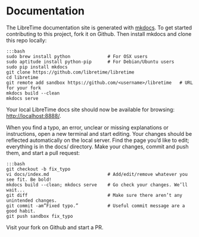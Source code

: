 Documentation
=============

The LibreTime documentation site is generated with [mkdocs](http://www.mkdocs.org/). To get started contributing to this project, fork it on Github. Then install mkdocs and clone this repo locally:

    :::bash
    sudo brew install python              # For OSX users
    sudo aptitude install python-pip      # For Debian/Ubuntu users
    sudo pip install mkdocs
    git clone https://github.com/libretime/libretime
    cd libretime
    git remote add sandbox https://github.com/<username>/libretime   # URL for your fork
    mkdocs build --clean
    mkdocs serve

Your local LibreTime docs site should now be available for browsing: [http://localhost:8888/](http://localhost:8888/).

When you find a typo, an error, unclear or missing explanations or instructions, open a new terminal and start editing. Your changes should be reflected automatically on the local server. Find the page you’d like to edit; everything is in the docs/ directory. Make your changes, commit and push them, and start a pull request:

    :::bash
    git checkout -b fix_typo
    vi docs/index.md                      # Add/edit/remove whatever you see fit. Be bold!
    mkdocs build --clean; mkdocs serve    # Go check your changes. We’ll wait...
    git diff                              # Make sure there aren’t any unintended changes.
    git commit -am”Fixed typo.”           # Useful commit message are a good habit.
    git push sandbox fix_typo

Visit your fork on Github and start a PR.
